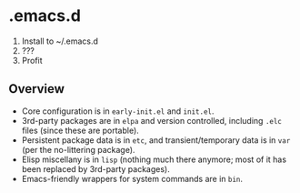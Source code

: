 # .emacs.d

 1. Install to ~/.emacs.d
 2. ???
 3. Profit


## Overview

 - Core configuration is in `early-init.el` and `init.el`.
 - 3rd-party packages are in `elpa` and version controlled, including `.elc` files (since these are portable).
 - Persistent package data is in `etc`, and transient/temporary data is in `var` (per the no-littering package).
 - Elisp miscellany is in `lisp` (nothing much there anymore; most of it has been replaced by 3rd-party packages).
 - Emacs-friendly wrappers for system commands are in `bin`.
